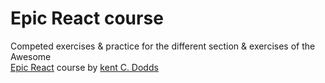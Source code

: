 # Epic React course

Competed exercises & practice for the different  section & exercises of the Awesome   
[Epic React](https://epicreact.dev/) course by [kent C. Dodds](https://kentcdodds.com/)
